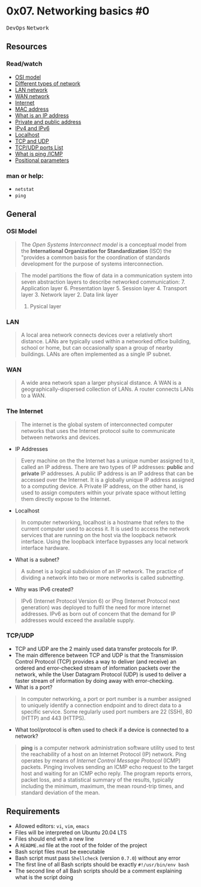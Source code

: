 # 0x07. Networking basics #0
<kbd>DevOps</kbd> <kbd>Network</kbd>

## Resources
### Read/watch
* [OSI model](https://intranet.alxswe.com/rltoken/k2uCsynicuNbu1cAQhXqVQ)
* [Different types of network](https://intranet.alxswe.com/rltoken/XW3ZGm5Ya_a8XVDXcAKT_A)
* [LAN network](https://intranet.alxswe.com/rltoken/en370-Hrwgi_GUvFcg3bKg)
* [WAN network](https://intranet.alxswe.com/rltoken/Ah1EKqnINR85lM4P2WnLSw)
* [Internet](https://intranet.alxswe.com/rltoken/Lwh9xQxFD4dWh5sIApXI1g)
* [MAC address](https://intranet.alxswe.com/rltoken/j-Wp-YRvFTVP04SpIeRzHQ)
* [What is an IP address](https://intranet.alxswe.com/rltoken/HaZZvrmGaQ3U7ZLDYgZb6w)
* [Private and public address](https://intranet.alxswe.com/rltoken/OPJCZYuWSEXLIZOqU9Uc0A)
* [IPv4 and IPv6](https://intranet.alxswe.com/rltoken/M8g-egWLlldTl6Y0QECdwA)
* [Localhost](https://intranet.alxswe.com/rltoken/7lj-zoZQ7xFTkj4MTyos_g)
* [TCP and UDP](https://intranet.alxswe.com/rltoken/uJbs8E9-FyATfsELpmtTIg)
* [TCP/UDP ports List](https://intranet.alxswe.com/rltoken/4PYkqDfOvIZZb9aUPGOOzQ)
* [What is ping /ICMP](https://intranet.alxswe.com/rltoken/3zBgO6r2M1Q8lUVt9g8aJw)
* [Positional parameters](https://intranet.alxswe.com/rltoken/ZbMHH3jmxFhcrbigVy15iw)

### man or help:
* `netstat`
* `ping`

## General
### OSI Model
> The *Open Systems Interconnect model* is a conceptual model from the **International Organization for Standardization** (ISO) the "provides a common basis for the coordination of standards development for the purpose of systems interconnection.

> The model partitions the flow of data in a communication system into seven abstraction layers to describe networked communication:
> 7. Application layer
> 6. Presentation layer
> 5. Session layer
> 4. Transport layer
> 3. Network layer
> 2. Data link layer
> 1. Pysical layer

### LAN
> A local area network connects devices over a relatively short distance. LANs are typically used within a networked office building, school or home, but can occasionally span a group of nearby buildings. LANs are often implemented as a single IP subnet.

### WAN
> A wide area network span a larger physical distance. A WAN is a geographically-dispersed collection of LANs. A router connects LANs to a WAN.

### The Internet
> The internet is the global system of interconnected computer networks that uses the Internet protocol suite to communicate between networks and devices.
* IP Addresses
> Every machine on the the Internet has a unique number assigned to it, called an IP address.
> There are two types of IP addresses: **public** and **private** IP addresses. A public IP address is an IP address that can be accessed over the Internet. It is a globally unique IP address assigned to a computing device. A Private IP address, on the other hand, is used to assign computers within your private space without letting them directly expose to the Internet.
* Localhost
> In computer networking, localhost is a hostname that refers to the current computer used to access it. It is used to access the network services that are running on the host via the loopback network interface. Using the loopback interface bypasses any local network interface hardware.
* What is a subnet?
> A subnet is a logical subdivision of an IP network. The practice of dividing a network into two or more networks is called *subnetting*.
* Why was IPv6 created?
> IPv6 (Internet Protocol Version 6) or IPng (Internet Protocol next generation) was deployed to fulfil the need for more internet addresses. IPv6 as born out of concern that the demand for IP addresses would exceed the available supply.

### TCP/UDP
* TCP and UDP are the 2 mainly used data transfer protocols for IP.
* The main difference between TCP and UDP is that the Transmission Control Protocol (TCP) provides a way to deliver (and receive) an ordered and error-checked stream of information packets over the network, while the User Datagram Protocol (UDP) is used to deliver a faster stream of information by doing away with error-checking. 
* What is a port?
> In computer networking, a port or port number is a number assigned to uniquely identify a connection endpoint and to direct data to a specific service. Some regularly used port numbers are 22 (SSH), 80 (HTTP) and 443 (HTTPS).
* What tool/protocol is often used to check if a device is connected to a network?
> **ping** is a computer network administration software utility used to test the reachability of a host on an Internet Protocol (IP) network. Ping operates by means of *Internet Control Message Protocol* (ICMP) packets. Pinging involves sending an ICMP echo request to the target host and waiting for an ICMP echo reply. The program reports errors, packet loss, and a statistical summary of the results, typically including the minimum, maximum, the mean round-trip times, and standard deviation of the mean.

## Requirements
* Allowed editors: `vi`, `vim`, `emacs`
* Files will be interpreted on Ubuntu 20.04 LTS
* Files should end with a new line
* A `README.md` file at the root of the folder of the project
* Bash script files must be executable
* Bash script must pass `Shellcheck` (version `0.7.0`) without any error
* The first line of all Bash scripts should be exactly `#!/usr/bin/env bash`
* The second line of all Bash scripts should be a comment explaining what is the script doing
